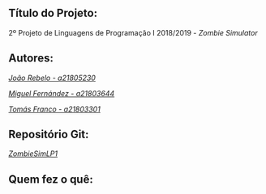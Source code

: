 ## Título do Projeto:

2º Projeto de Linguagens de Programação I 2018/2019 - *Zombie Simulator*

## Autores:

*[João Rebelo - a21805230](https://github.com/JBernardoRebelo)*

*[Miguel Fernández - a21803644](https://github.com/MizuRyujin)*

*[Tomás Franco - a21803301](https://github.com/ThomasFranque)*

## Repositório Git:

*[ZombieSimLP1](https://github.com/ThomasFranque/ZombieSimLP1)*

## Quem fez o quê:

